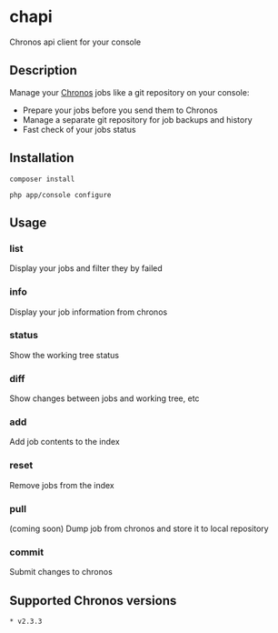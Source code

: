 # chapi
Chronos api client for your console

## Description
Manage your [Chronos][link_chronos] jobs like a git repository on your console:

* Prepare your jobs before you send them to Chronos
* Manage a separate git repository for job backups and history
* Fast check of your jobs status

## Installation

```Shell
composer install
``` 

```Shell
php app/console configure 
```

## Usage

### list
Display your jobs and filter they by failed

### info
Display your job information from chronos

### status
Show the working tree status

### diff
Show changes between jobs and working tree, etc

### add
Add job contents to the index
 
### reset 
Remove jobs from the index

### pull
(coming soon)
Dump job from chronos and store it to local repository

### commit
Submit changes to chronos


## Supported Chronos versions
    * v2.3.3


[link_chronos]: https://github.com/mesos/chronos